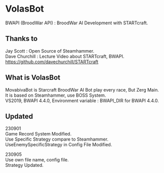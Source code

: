 # VolasBot

BWAPI (BroodWar API) : BroodWar AI Development with STARTcraft.   

## Thanks to
Jay Scott : Open Source of Steamhammer.   
Dave Churchill : Lecture Video about STARTcraft, BWAPI.   
https://github.com/davechurchill/STARTcraft

## What is VolasBot
MovabivaBot is Starcraft BroodWar AI Bot play every race, But Zerg Main.   
It is based on Steamhammer, use BOSS System.   
VS2019, BWAPI 4.4.0, Environment variable : BWAPI_DIR for BWAPI 4.4.0.   


## Updated 
230901   
Game Record System Modified.   
Use Specific Strategy compare to Steamhammer.   
UseEnemySpecificStrategy in Config File Modified.   

230905   
Use own file name, config file.   
Strategy Updated.   